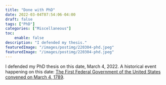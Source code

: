 ```yaml
---
title: "Done with PhD"
date: 2022-03-04T07:54:06-04:00
draft: false
tags: ["PhD"]
categories: ["Miscellaneous"]
toc:
    enable: false
description: "I defended my thesis."
featuredImage: "/images/postimg/220304-phd.jpeg"
featuredImage: "/images/postimg/220304-phd.jpeg"
---
```

<!--more-->
I defended my PhD thesis on this date, March 4, 2022. A historical event happening on this date: [The First Federal Government of the United States convened on March 4, 1789](https://www.senate.gov/artandhistory/history/anecdote/days/009week_0304.htm).



